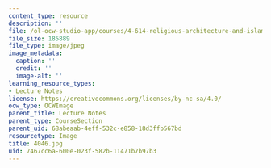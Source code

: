 ```yaml
---
content_type: resource
description: ''
file: /ol-ocw-studio-app/courses/4-614-religious-architecture-and-islamic-cultures-fall-2002/7467cc6a600e023f582b11471b7b97b3_4046.jpg
file_size: 185889
file_type: image/jpeg
image_metadata:
  caption: ''
  credit: ''
  image-alt: ''
learning_resource_types:
- Lecture Notes
license: https://creativecommons.org/licenses/by-nc-sa/4.0/
ocw_type: OCWImage
parent_title: Lecture Notes
parent_type: CourseSection
parent_uid: 68abeaab-4eff-532c-e858-18d3ffb567bd
resourcetype: Image
title: 4046.jpg
uid: 7467cc6a-600e-023f-582b-11471b7b97b3
---
```

